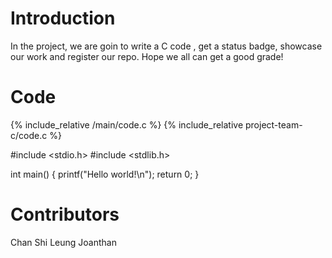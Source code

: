 # Introduction
In the project, we are goin to write a C code , get a status badge, showcase our work and register our repo. Hope we all can get a good grade!
# Code
{% include_relative /main/code.c %}
{% include_relative project-team-c/code.c %}

#include <stdio.h>
#include <stdlib.h>

int main()
{
    printf("Hello world!\n");
    return 0;
}

# Contributors
Chan Shi Leung Joanthan

